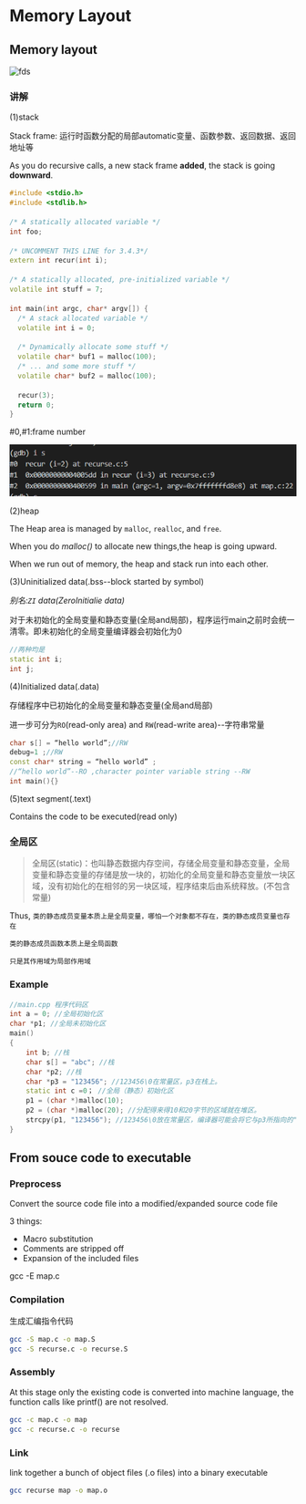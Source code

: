 # Memory Layout

## Memory layout
![fds](https://imgconvert.csdnimg.cn/aHR0cHM6Ly9tZWRpYS5nZWVrc2ZvcmdlZWtzLm9yZy93cC1jb250ZW50L3VwbG9hZHMvbWVtb3J5TGF5b3V0Qy5qcGc?x-oss-process=image/format,png)

### 讲解
(1)stack

Stack frame:
运行时函数分配的局部automatic变量、函数参数、返回数据、返回地址等

As you do recursive calls, a new stack frame **added**, the stack is going **downward**.

```cpp
#include <stdio.h>
#include <stdlib.h>

/* A statically allocated variable */
int foo;

/* UNCOMMENT THIS LINE for 3.4.3*/
extern int recur(int i);

/* A statically allocated, pre-initialized variable */
volatile int stuff = 7;

int main(int argc, char* argv[]) {
  /* A stack allocated variable */
  volatile int i = 0;

  /* Dynamically allocate some stuff */
  volatile char* buf1 = malloc(100);
  /* ... and some more stuff */
  volatile char* buf2 = malloc(100);

  recur(3);
  return 0;
}
```
#0,#1:frame number

![20210330193414](https://raw.githubusercontent.com/zxc2012/image/main/20210330193414.png)

(2)heap 

The Heap area is managed by `malloc`, `realloc`, and `free`.

When you do *malloc()* to allocate new things,the heap is going upward.

When we run out of memory, the heap and stack run into each other.

(3)Uninitialized data(.bss--block started by symbol)

*别名:`ZI` data(ZeroInitialie data)*

对于未初始化的全局变量和静态变量(全局and局部)，程序运行main之前时会统一清零。即未初始化的全局变量编译器会初始化为0

```cpp
//两种均是
static int i;
int j;
```
(4)Initialized data(.data)

存储程序中已初始化的全局变量和静态变量(全局and局部)

进一步可分为`RO`(read-only area) and `RW`(read-write area)--字符串常量

```cpp
char s[] = “hello world”;//RW
debug=1 ;//RW 
const char* string = “hello world” ;
//“hello world”--RO ,character pointer variable string --RW
int main(){}
```
(5)text segment(.text)

Contains the code to be executed(read only)

### 全局区

>全局区(static)：也叫静态数据内存空间，存储全局变量和静态变量，全局变量和静态变量的存储是放一块的，初始化的全局变量和静态变量放一块区域，没有初始化的在相邻的另一块区域，程序结束后由系统释放。(不包含常量)

Thus,
`类的静态成员变量本质上是全局变量，哪怕一个对象都不存在，类的静态成员变量也存在`

`类的静态成员函数本质上是全局函数`

`只是其作用域为局部作用域`

### Example

```cpp
//main.cpp 程序代码区
int a = 0; //全局初始化区 
char *p1; //全局未初始化区 
main() 
{ 
    int b; //栈 
    char s[] = "abc"; //栈 
    char *p2; //栈 
    char *p3 = "123456"; //123456\0在常量区，p3在栈上。 
    static int c =0； //全局（静态）初始化区 
    p1 = (char *)malloc(10); 
    p2 = (char *)malloc(20); //分配得来得10和20字节的区域就在堆区。 
    strcpy(p1, "123456"); //123456\0放在常量区，编译器可能会将它与p3所指向的"123456"优化成一个地方。 
}
```

## From souce code to executable

### Preprocess

Convert the source code file into a modified/expanded source code file 

3 things:
- Macro substitution
- Comments are stripped off
- Expansion of the included files

gcc -E map.c
### Compilation

生成汇编指令代码
```bash
gcc -S map.c -o map.S
gcc -S recurse.c -o recurse.S
```
### Assembly

At this stage only the existing code is converted into machine language, the function calls like printf() are not resolved.
```bash
gcc -c map.c -o map
gcc -c recurse.c -o recurse
```

### Link

link together a bunch of object files (.o files) into a binary executable
```bash
gcc recurse map -o map.o
```
